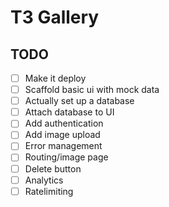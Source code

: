 # T3 Gallery

## TODO 

- [ ] Make it deploy
- [ ] Scaffold basic ui with mock data
- [ ] Actually set up a database
- [ ] Attach database to UI
- [ ] Add authentication 
- [ ] Add image upload
- [ ] Error management
- [ ] Routing/image page
- [ ] Delete button
- [ ] Analytics
- [ ] Ratelimiting 
